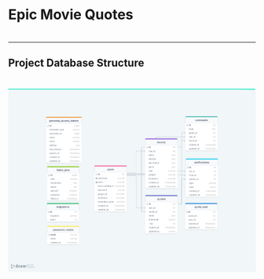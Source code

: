 <div style="display:flex; align-items: center">
  
  <h1 style="position:relative; top: -6px" >Epic Movie Quotes</h1>
</div>

---

## Project Database Structure
#

![draw.io](uml.png)